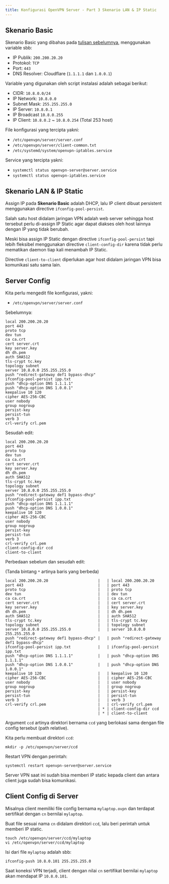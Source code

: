 ```yaml
---
title: Konfigurasi OpenVPN Server - Part 3 Skenario LAN & IP Static
---
```


## Skenario Basic

Skenario Basic yang dibahas pada [tulisan sebelumnya](/blog/2021/06/20/konfigurasi-openvpn-server-part-1-skenario-basic/), menggunakan variable sbb:

 - IP Publik: `200.200.20.20`
 - Protokol: `TCP`
 - Port: `443`
 - DNS Resolver: Cloudflare (`1.1.1.1` dan `1.0.0.1`)

Variable yang digunakan oleh script instalasi adalah sebagai berikut:

 - CIDR: `10.8.0.0/24`
 - IP Network: `10.8.0.0`
 - Subnet Mask: `255.255.255.0`
 - IP Server: `10.8.0.1`
 - IP Broadcast `10.8.0.255`
 - IP Client: `10.8.0.2` ~ `10.8.0.254` (Total 253 host)

File konfigurasi yang tercipta yakni:

 - `/etc/openvpn/server/server.conf`
 - `/etc/openvpn/server/client-common.txt`
 - `/etc/systemd/system/openvpn-iptables.service`

Service yang tercipta yakni:

 - `systemctl status openvpn-server@server.service`
 - `systemctl status openvpn-iptables.service`

## Skenario LAN & IP Static

Assign IP pada **Skenario Basic** adalah DHCP, lalu IP client dibuat persistent menggunakan directive `ifconfig-pool-persist`.

Salah satu host didalam jaringan VPN adalah web server sehingga host tersebut perlu di-assign IP Static agar dapat diakses oleh host lainnya dengan IP yang tidak berubah.

Meski bisa assign IP Static dengan directive `ifconfig-pool-persist` tapi lebih fleksibel menggunakan directive `client-config-dir` karena tidak perlu mematikan daemon tiap kali menambah IP Static.

Directive `client-to-client` diperlukan agar host didalam jaringan VPN bisa komunikasi satu sama lain.

## Server Config

Kita perlu mengedit file konfigurasi, yakni:

 - `/etc/openvpn/server/server.conf`

Sebelumnya:

```
local 200.200.20.20
port 443
proto tcp
dev tun
ca ca.crt
cert server.crt
key server.key
dh dh.pem
auth SHA512
tls-crypt tc.key
topology subnet
server 10.8.0.0 255.255.255.0
push "redirect-gateway def1 bypass-dhcp"
ifconfig-pool-persist ipp.txt
push "dhcp-option DNS 1.1.1.1"
push "dhcp-option DNS 1.0.0.1"
keepalive 10 120
cipher AES-256-CBC
user nobody
group nogroup
persist-key
persist-tun
verb 3
crl-verify crl.pem
```

Sesudah edit:

```
local 200.200.20.20
port 443
proto tcp
dev tun
ca ca.crt
cert server.crt
key server.key
dh dh.pem
auth SHA512
tls-crypt tc.key
topology subnet
server 10.8.0.0 255.255.255.0
push "redirect-gateway def1 bypass-dhcp"
ifconfig-pool-persist ipp.txt
push "dhcp-option DNS 1.1.1.1"
push "dhcp-option DNS 1.0.0.1"
keepalive 10 120
cipher AES-256-CBC
user nobody
group nogroup
persist-key
persist-tun
verb 3
crl-verify crl.pem
client-config-dir ccd
client-to-client
```

Perbedaan sebelum dan sesudah edit:

(Tanda bintang `*` artinya baris yang berbeda)

```
local 200.200.20.20                      |   | local 200.200.20.20
port 443                                 |   | port 443
proto tcp                                |   | proto tcp
dev tun                                  |   | dev tun
ca ca.crt                                |   | ca ca.crt
cert server.crt                          |   | cert server.crt
key server.key                           |   | key server.key
dh dh.pem                                |   | dh dh.pem
auth SHA512                              |   | auth SHA512
tls-crypt tc.key                         |   | tls-crypt tc.key
topology subnet                          |   | topology subnet
server 10.8.0.0 255.255.255.0            |   | server 10.8.0.0 255.255.255.0
push "redirect-gateway def1 bypass-dhcp" |   | push "redirect-gateway def1 bypass-dhcp"
ifconfig-pool-persist ipp.txt            |   | ifconfig-pool-persist ipp.txt
push "dhcp-option DNS 1.1.1.1"           |   | push "dhcp-option DNS 1.1.1.1"
push "dhcp-option DNS 1.0.0.1"           |   | push "dhcp-option DNS 1.0.0.1"
keepalive 10 120                         |   | keepalive 10 120
cipher AES-256-CBC                       |   | cipher AES-256-CBC
user nobody                              |   | user nobody
group nogroup                            |   | group nogroup
persist-key                              |   | persist-key
persist-tun                              |   | persist-tun
verb 3                                   |   | verb 3
crl-verify crl.pem                       |   | crl-verify crl.pem
                                         | * | client-config-dir ccd
                                         | * | client-to-client
```

Argument `ccd` artinya direktori bernama `ccd` yang berlokasi sama dengan file config tersebut (path relative).

Kita perlu membuat direktori `ccd`:

```
mkdir -p /etc/openvpn/server/ccd
```

Restart VPN dengan perintah:

```
systemctl restart openvpn-server@server.service
```

Server VPN saat ini sudah bisa memberi IP static kepada client dan antara client juga sudah bisa komunikasi.

## Client Config di Server

Misalnya client memiliki file config bernama `mylaptop.ovpn` dan terdapat sertifikat dengan `cn` bernilai `mylaptop`.

Buat file sesuai nama `cn` didalam direktori `ccd`, lalu beri perintah untuk memberi IP static.

```
touch /etc/openvpn/server/ccd/mylaptop
vi /etc/openvpn/server/ccd/mylaptop
```

Isi dari file `mylaptop` adalah sbb:

```
ifconfig-push 10.8.0.101 255.255.255.0
```

Saat koneksi VPN terjadi, client dengan nilai `cn` sertifikat bernilai `mylaptop` akan mendapat IP `10.8.0.101`.

